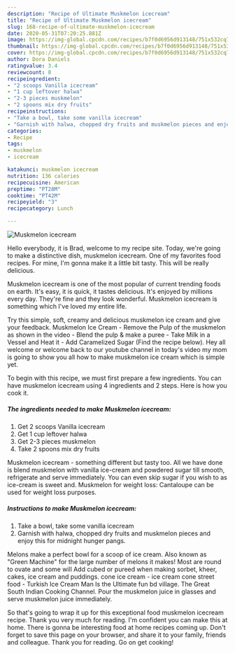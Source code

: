 ```yaml
---
description: "Recipe of Ultimate Muskmelon icecream"
title: "Recipe of Ultimate Muskmelon icecream"
slug: 168-recipe-of-ultimate-muskmelon-icecream
date: 2020-05-31T07:20:25.881Z
image: https://img-global.cpcdn.com/recipes/b7f0d6956d913148/751x532cq70/muskmelon-icecream-recipe-main-photo.jpg
thumbnail: https://img-global.cpcdn.com/recipes/b7f0d6956d913148/751x532cq70/muskmelon-icecream-recipe-main-photo.jpg
cover: https://img-global.cpcdn.com/recipes/b7f0d6956d913148/751x532cq70/muskmelon-icecream-recipe-main-photo.jpg
author: Dora Daniels
ratingvalue: 3.4
reviewcount: 8
recipeingredient:
- "2 scoops Vanilla icecream"
- "1 cup leftover halwa"
- "2-3 pieces muskmelon"
- "2 spoons mix dry fruits"
recipeinstructions:
- "Take a bowl, take some vanilla icecream"
- "Garnish with halwa, chopped dry fruits and muskmelon pieces and enjoy this for midnight hunger pangs."
categories:
- Recipe
tags:
- muskmelon
- icecream

katakunci: muskmelon icecream 
nutrition: 136 calories
recipecuisine: American
preptime: "PT28M"
cooktime: "PT42M"
recipeyield: "3"
recipecategory: Lunch

---
```



![Muskmelon icecream](https://img-global.cpcdn.com/recipes/b7f0d6956d913148/751x532cq70/muskmelon-icecream-recipe-main-photo.jpg)

Hello everybody, it is Brad, welcome to my recipe site. Today, we're going to make a distinctive dish, muskmelon icecream. One of my favorites food recipes. For mine, I'm gonna make it a little bit tasty. This will be really delicious.

Muskmelon icecream is one of the most popular of current trending foods on earth. It's easy, it is quick, it tastes delicious. It's enjoyed by millions every day. They're fine and they look wonderful. Muskmelon icecream is something which I've loved my entire life.

Try this simple, soft, creamy and delicious muskmelon ice cream and give your feedback. Muskmelon Ice Cream - Remove the Pulp of the muskmelon as shown in the video - Blend the pulp &amp; make a puree - Take Milk in a Vessel and Heat it - Add Caramelized Sugar (Find the recipe below). Hey all welcome or welcome back to our youtube channel in today&#39;s video my mom is going to show you all how to make muskmelon ice cream which is simple yet.


To begin with this recipe, we must first prepare a few ingredients. You can have muskmelon icecream using 4 ingredients and 2 steps. Here is how you cook it.

<!--inarticleads1-->

##### The ingredients needed to make Muskmelon icecream:

1. Get 2 scoops Vanilla icecream
1. Get 1 cup leftover halwa
1. Get 2-3 pieces muskmelon
1. Take 2 spoons mix dry fruits


Muskmelon icecream - something different but tasty too. All we have done is blend muskmelon with vanilla ice-cream and powdered sugar till smooth, refrigerate and serve immediately. You can even skip sugar if you wish to as ice-cream is sweet and. Muskmelon for weight loss: Cantaloupe can be used for weight loss purposes. 

<!--inarticleads2-->

##### Instructions to make Muskmelon icecream:

1. Take a bowl, take some vanilla icecream
1. Garnish with halwa, chopped dry fruits and muskmelon pieces and enjoy this for midnight hunger pangs.


Melons make a perfect bowl for a scoop of ice cream. Also known as &#34;Green Machine&#34; for the large number of melons it makes! Most are round to ovate and some will Add cubed or pureed when making sorbet, kheer, cakes, ice cream and puddings. cone ice cream - ice cream cone street food - Turkish Ice Cream Man Is the Ultimate fun bd village. The Great South Indian Cooking Channel. Pour the muskmelon juice in glasses and serve muskmelon juice immediately. 

So that's going to wrap it up for this exceptional food muskmelon icecream recipe. Thank you very much for reading. I'm confident you can make this at home. There is gonna be interesting food at home recipes coming up. Don't forget to save this page on your browser, and share it to your family, friends and colleague. Thank you for reading. Go on get cooking!
